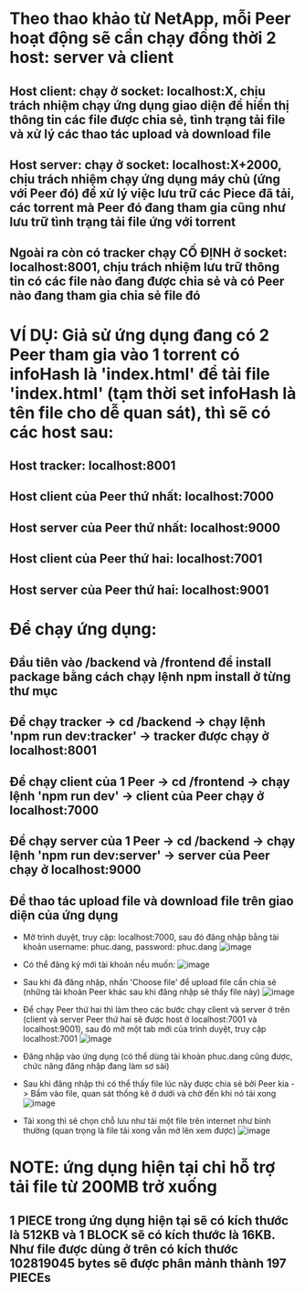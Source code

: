 # Theo thao khảo từ NetApp, mỗi Peer hoạt động sẽ cần chạy đồng thời 2 host: server và client
## Host client: chạy ở socket: localhost:X, chịu trách nhiệm chạy ứng dụng giao diện để hiển thị thông tin các file được chia sẻ, tình trạng tải file và xử lý các thao tác upload và download file
## Host server: chạy ở socket: localhost:X+2000, chịu trách nhiệm chạy ứng dụng máy chủ (ứng với Peer đó) để xử lý việc lưu trữ các Piece đã tải, các torrent mà Peer đó đang tham gia cũng như lưu trữ tình trạng tải file ứng với torrent
## Ngoài ra còn có tracker chạy CỐ ĐỊNH ở socket: localhost:8001, chịu trách nhiệm lưu trữ thông tin có các file nào đang được chia sẻ và có Peer nào đang tham gia chia sẻ file đó

# VÍ DỤ: Giả sử ứng dụng đang có 2 Peer tham gia vào 1 torrent có infoHash là 'index.html' để tải file 'index.html' (tạm thời set infoHash là tên file cho dễ quan sát), thì sẽ có các host sau:
## Host tracker: localhost:8001
## Host client của Peer thứ nhất: localhost:7000
## Host server của Peer thứ nhất: localhost:9000
## Host client của Peer thứ hai: localhost:7001
## Host server của Peer thứ hai: localhost:9001

# Để chạy ứng dụng:
## Đầu tiên vào /backend và /frontend để install package bằng cách chạy lệnh npm install ở từng thư mục
## Để chạy tracker -> cd /backend -> chạy lệnh 'npm run dev:tracker' -> tracker được chạy ở localhost:8001
## Để chạy client của 1 Peer -> cd /frontend -> chạy lệnh 'npm run dev' -> client của Peer chạy ở localhost:7000
## Để chạy server của 1 Peer -> cd /backend -> chạy lệnh 'npm run dev:server' -> server của Peer chạy ở localhost:9000
## Để thao tác upload file và download file trên giao diện của ứng dụng 
- Mở trình duyệt, truy cập: localhost:7000, sau đó đăng nhập bằng tài khoản username: phuc.dang, password: phuc.dang
![image](https://github.com/user-attachments/assets/a339f8ca-cd20-4b46-a609-d70b5fb93ede)

- Có thể đăng ký mới tài khoản nếu muốn:
![image](https://github.com/user-attachments/assets/9a70cd74-56b4-4baf-8254-0ea4ff9210ca)
- Sau khi đã đăng nhập, nhấn 'Choose file' để upload file cần chia sẻ (những tài khoản Peer khác sau khi đăng nhập sẽ thấy file này)
  ![image](https://github.com/user-attachments/assets/a2bca03b-33eb-4575-9bc3-331b5a375103)

- Để chạy Peer thứ hai thì làm theo các bước chạy client và server ở trên (client và server Peer thứ hai sẽ được host ở localhost:7001 và localhost:9001), sau đó mở một tab mới của trình duyệt, truy cập localhost:7001
  ![image](https://github.com/user-attachments/assets/25d11c63-81e1-4684-a062-9ae7923dc8cc)

- Đăng nhập vào ứng dụng (có thể dùng tài khoản phuc.dang cũng được, chức năng đăng nhập đang làm sơ sài)
- Sau khi đăng nhập thì có thể thấy file lúc nãy được chia sẻ bởi Peer kia -> Bấm vào file, quan sát thống kê ở dưới và chờ đến khi nó tải xong
  ![image](https://github.com/user-attachments/assets/09b78492-c34d-4257-8daa-676fc15cff35)
- Tải xong thì sẽ chọn chỗ lưu như tải một file trên internet như bình thường (quan trọng là file tải xong vẫn mở lên xem được)
  ![image](https://github.com/user-attachments/assets/35c226a9-a00f-43dc-a27f-f386b340f4b6)

# NOTE: ứng dụng hiện tại chỉ hỗ trợ tải file từ 200MB trở xuống
## 1 PIECE trong ứng dụng hiện tại sẽ có kích thước là 512KB và 1 BLOCK sẽ có kích thước là 16KB. Như file được dùng ở trên có kích thước 102819045 bytes sẽ được phân mảnh thành 197 PIECEs

